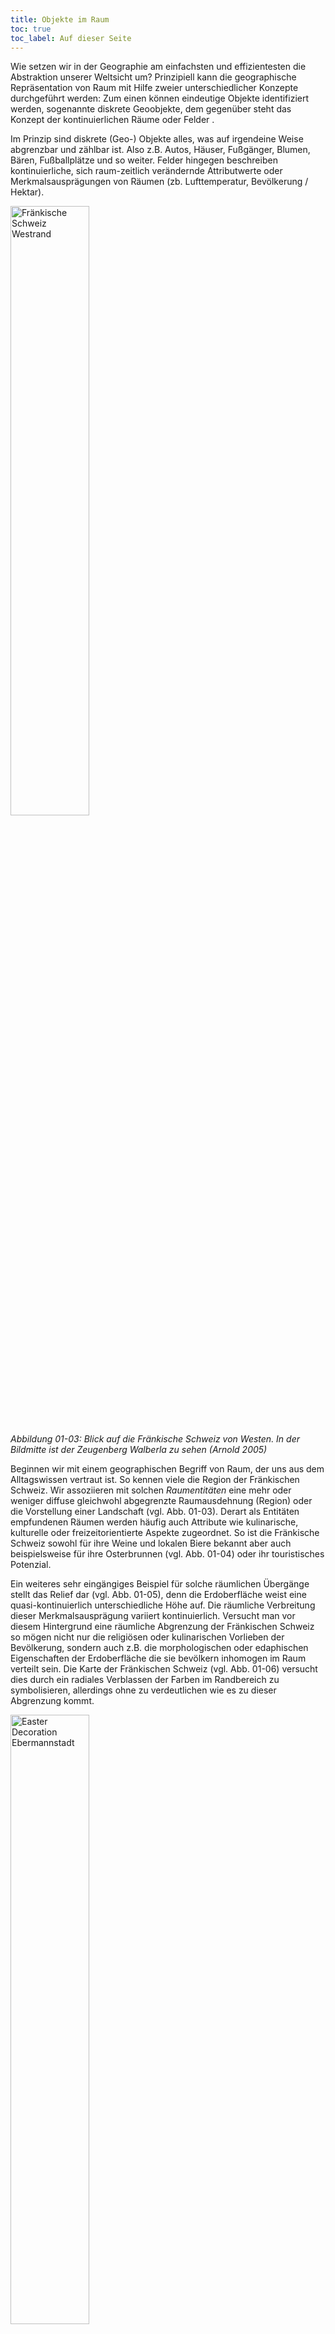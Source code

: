 ```yaml
---
title: Objekte im Raum
toc: true
toc_label: Auf dieser Seite
---
```



Wie setzen wir in der Geographie am einfachsten und effizientesten die Abstraktion unserer Weltsicht um? Prinzipiell kann die geographische Repräsentation von Raum mit Hilfe zweier unterschiedlicher Konzepte durchgeführt werden: Zum einen können eindeutige Objekte identifiziert werden, sogenannte diskrete Geoobjekte, dem gegenüber steht das Konzept der kontinuierlichen Räume oder Felder  <!--more-->. 

Im Prinzip sind diskrete (Geo-) Objekte alles, was auf irgendeine Weise abgrenzbar und zählbar ist. Also z.B. Autos, Häuser, Fußgänger, Blumen, Bären, Fußballplätze und so weiter. Felder hingegen beschreiben kontinuierliche, sich raum-zeitlich verändernde Attributwerte oder Merkmalsausprägungen von Räumen (zb. Lufttemperatur, Bevölkerung / Hektar).



<html>
<a href="http://upload.wikimedia.org/wikipedia/commons/thumb/d/d1/Fr%C3%A4nkische-Schweiz-westliche-Kante-16-05-2005.jpeg/640px-Fr%C3%A4nkische-Schweiz-westliche-Kante-16-05-2005.jpeg?uselang=de" title="View from the west of the Fränkische Schweiz. In the center of the photo you can see the escarpment outlier // Walberla// "><img src="http://upload.wikimedia.org/wikipedia/commons/thumb/d/d1/Fr%C3%A4nkische-Schweiz-westliche-Kante-16-05-2005.jpeg/640px-Fr%C3%A4nkische-Schweiz-westliche-Kante-16-05-2005.jpeg?uselang=de" width="50%"  alt="Fränkische Schweiz Westrand"></a>
</html>

*Abbildung 01-03: Blick auf die Fränkische Schweiz von Westen. In der Bildmitte ist der Zeugenberg Walberla zu sehen (Arnold 2005)*


Beginnen wir mit einem geographischen Begriff von Raum, der uns aus dem Alltagswissen vertraut ist. So kennen viele die Region der Fränkischen Schweiz. Wir assoziieren mit solchen *Raumentitäten* eine mehr oder weniger diffuse gleichwohl abgegrenzte Raumausdehnung (Region) oder die Vorstellung einer Landschaft (vgl. Abb. 01-03). Derart als Entitäten empfundenen Räumen werden häufig auch Attribute wie kulinarische, kulturelle oder freizeitorientierte Aspekte zugeordnet. So ist die Fränkische Schweiz sowohl für ihre Weine und lokalen Biere bekannt aber auch beispielsweise für ihre Osterbrunnen (vgl. Abb. 01-04) oder ihr touristisches Potenzial.

Ein weiteres sehr eingängiges Beispiel für solche räumlichen Übergänge stellt das Relief dar (vgl. Abb. 01-05), denn die Erdoberfläche weist eine quasi-kontinuierlich unterschiedliche Höhe auf. Die räumliche Verbreitung dieser Merkmalsausprägung variiert  kontinuierlich. Versucht man vor diesem Hintergrund eine räumliche Abgrenzung der Fränkischen Schweiz so mögen nicht nur die religiösen oder kulinarischen Vorlieben der Bevölkerung, sondern auch z.B. die morphologischen oder edaphischen Eigenschaften der Erdoberfläche die sie bevölkern  inhomogen im Raum verteilt sein. Die Karte der Fränkischen Schweiz (vgl. Abb. 01-06) versucht dies durch ein radiales Verblassen der Farben im Randbereich zu symbolisieren, allerdings ohne zu verdeutlichen wie es zu dieser Abgrenzung kommt.

</html>
 <a href="http://minibsc.gis-ma.org/GISBScL1/de/image/eierbrunnen.jpg" title="Marketplace of  Ebermannstadt with the decorated Well of Mary. This is an example of the typical Easter decoration in this region (Behrendes 2010).">  <img src="http://minibsc.gis-ma.org/GISBScL1/de/image/eierbrunnen.jpg" width="50%"  alt="Easter Decoration Ebermannstadt">  </a> 
 </html> 

*Abbildung 01-04: Der Marktplatz von Ebermannstadt mit dem geschmückten Marienbrunnen und Osterbäumen. Beispielhaft für den typischen Osterschmuck der fränkischen Schweiz *

<html>
<a  href="https://www.flickr.com/photos/environmentalinformatics-marburg/13921790904" title="01-05-dem-fraenkische-schweiz by Environmental Informatics Marburg, on Flickr"><img src="https://farm8.staticflickr.com/7226/13921790904_b0919259f8_n.jpg" width="50%" alt="01-05-dem-fraenkische-schweiz"></a>
</html>

Abbildung 01-05: Digitales Geländemodell der Fränkischen Schweiz und angrenzender Regionen. Datengrundlage SRTM Daten 90 Meter räumliche Auflösung (GIS.MA 2009)

<html>
 <a href="http://upload.wikimedia.org/wikipedia/commons/thumb/2/28/Fraenkische_Schweiz.png/800px-Fraenkische_Schweiz.png" title="Map of the Fränkische Schweiz ">  <img src="http://upload.wikimedia.org/wikipedia/commons/thumb/2/28/Fraenkische_Schweiz.png/800px-Fraenkische_Schweiz.png" width="50%"  alt="Map of Frankonian Switzerland">  </a>
 </html> 


*Abbildung 01-06: Karte der Fränkischen Schweiz (Mikmaq 2009)*


## Diskrete und kontinuierliche Objekte in GI-Systemen

Diskrete Geobjekte sind durch eine klare räumliche Abgrenzbarkeit gekennzeichnet, während räumlich kontinuierliche Ausprägungen zunächst keine eindeutig objektbezogene räumliche Abgrenzbarkeit aufweisen. Diese Regel ist abhängig von der Beobachtungs- oder Interessenskala. Hinzu kommt, dass die binäre Logik computergerechter Datenverarbeitung eine Begrenzung der Informationen notwendig macht. In der Praxis der Geoinformationssysteme werden daher auch kontinuierliche Felder wie räumlich abgegrenzte Objekte behandelt also – unter Berücksichtigung einer für die Fragestellung geeigneten Skala – in diskrete Raumeinheiten aufgeteilt. Der wesentliche Unterschied zu dem Konzept der diskreten Objekte im leeren Raum ist, dass diese mit bekannter Position in einem ansonsten leeren Raum existieren, während in diskrete Objekte zerlegte Kontinua diesen Raum lückenlos und überschneidungsfrei mit ihren Eigenschaften abbilden und beschreiben.

Trotz der bisherigen Erläuterungen ist die Beantwortung der Frage „Was sind geographische Daten bzw. Geodaten?“ nicht richtig greifbar. Bislang erscheint die Abstraktion willkürlich und nicht nachvollziehbar zu sein. <!--more-->

Geodaten oder geographische Daten (singl. Datum) liefern räumlich fixierte, maschinenlesbare Konstrukte aus Zeichen, Bildern oder Funktionen die mit entsprechenden Interpretationsregeln zu Informationen werden. Da Daten Interpretationsvorschriften benötigen, um zu Informationen zu werden, müssen wir dieses Wissen nur noch mit dem Ziel, eine geographische Repräsentation der Welt durchzuführen, verbinden.

Die zentrale Fragestellung lautet: Was ist spezifisch geographisch und wie können wir diese geographische Ableitungen der Wirklichkeit durchführen? Ein typisches Beispiel für Geodaten ist in folgender Aussage kodiert:

“**Die Temperatur am Havanna Airport betrug am Donnerstag, den 17.09.2009 um 08:00 lokaler Zeit 23.0°C. Die Koordinaten lauten: 22° 59′ 21″ N, 82° 24′ 33″ W, 64 m ü. MSL.**”

Analysieren wir diese Aussage so finden wir alle wesentlichen Elemente der geographischen Repräsentation eines Echtweltobjekts. Die Aussage verbindet Raum (Koordinaten und Höhe) mit Zeit (Datum/Zeitangabe) und der Eigenschaft bzw. dem Attribut der Lufttemperatur. Zusätzlich sind dem derart festgelegten Ort weitere Eigenschaften zugeordnet: Havanna und Airport. Aus dieser Aussage kann schließlich folgendes geographisches Datum gebildet werden:

**22° 59′ 21″ N; 82° 24′ 33″ W; 64 m ü. MSL; 8.00 Uhr LT; Havanna Airport; 23.0 °C**

Geographische Daten verbinden somit räumlich eindeutig verortete Objekte mit mindestens einer Merkmalsausprägung. Diese „Daten-Primitive“ können natürlich beliebig komplex werden und darüber hinaus direkt oder auch indirekt zueinander in Beziehung gesetzt bzw. voneinander abgeleitet werden. Auch scheinbar nicht geographische Aussagen wie:

„Der K2 hat den schwersten Normalweg eines 8000er Gipfels“

können in ein geographisches Datum überführt werden. Hierzu sind weitere Kenntnisse bzw. Dekodierungsvorschriften notwendig. So muss man wissen dass K2 der international bekanntere Namen des *Lambha Pahar*, des zweithöchsten Berges der Erde ist. Weiterhin muss bekannt sein, welche geographischen Koordinaten seinen Gipfel repräsentieren und dass „Normalweg“ im Alpinistenjargon der „am häufigsten begangene und in der Regel einfachste Aufstieg“ bedeutet. Aus dieser Interpretation wird somit das geographische Datum:

**35° 53′ 0″ N; 76° 31′ 0″ O; Lambha Pahar; K2; >8000 m ü. MSL; schwerster Normalweg 8000+**


<!--## Abstraktion für Einsteiger--->

<!--Betrachten Sie das unten stehende Luftbild (Abb. 01-07) und überlegen Sie, wie Sie die Repräsentation dieses Raumes vornehmen würden. Erfassen Sie folgende Merkmale:--->


<!--*     Landnutzung in Form von Landnutzungsarten
*     Straßennetz
*     Bebauungsfläche

<!--<html>
 <a href="http://upload.wikimedia.org/wikipedia/commons/2/2c/Sanspareil_Luftbild_West.jpg" title="Aerial photo of the rockgarden *Sanspareil* (Fränkische Schweiz) as an example of a cutout of reality that has to be represented by geoinformation means.">  <img src="http://upload.wikimedia.org/wikipedia/commons/2/2c/Sanspareil_Luftbild_West.jpg" width="50%"  alt="Aerial photo of the rockgarden *Sanspareil* (Fränkische Schweiz) as an example of a cutout of reality that has to be represented by geoinformation means">  </a>
 </html> --->
 
<!--*Abbildung 01-07: Luftbild des Felsengarten Sanspareil (Fränkische Schweiz) als Beispiel eines zu repäsentierenden Wirklichkeitsauschnitts. Es wird vernachlässigt, dass ein Luftbild selbst bereits eine Repräsentation der Wahrnehmung des Fotografen ist (Presse03 2009)*--->

<!--### Bearbeiten Sie…
Versuchen Sie das Bild in für Sie wesentliche Kategorien zu abstrahieren und identifizieren Sie hierzu Geoobjekte die ihnen ausreichend ähnlich vorkommen.  Schreiben Sie sich in Stichpunkten die nötigen Abstraktionsschritte und Ihre Vorgehensweise auf.--->

